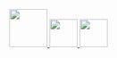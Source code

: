 
<a href="https://developer.mozilla.org/en-US/docs/Web/HTML" target="_blank">
  <img src="https://ucarecdn.com/37b7105a-bee5-4189-8087-42f7e11e4203/1200pxHTML5_logo_and_wordmarksvg.png" width="68">
</a>
  
<a href="https://developer.mozilla.org/en-US/docs/Web/CSS" target="_blank">
  <img src="https://ucarecdn.com/e4a38f87-a189-4399-949d-618a5aff750a/CSS3_logo_and_wordmarksvg.png" width="50">
</a>

<a href="https://developer.mozilla.org/en-US/docs/Web/JavaScript" target="_blank">
  <img src="https://ucarecdn.com/fd8a8155-73ec-46f9-ac5b-343c93e8e42e/javascriptlogoE967E87D74seeklogocom.png" width="50">
</a>
